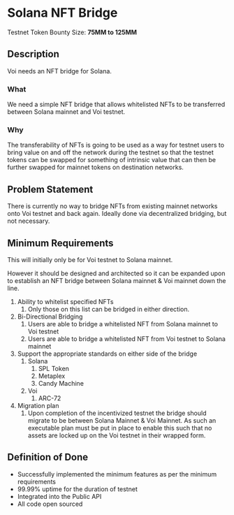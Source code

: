 # Solana NFT Bridge

Testnet Token Bounty Size: **75MM to 125MM**

## Description

Voi needs an NFT bridge for Solana.

### What

We need a simple NFT bridge that allows whitelisted NFTs to be transferred between Solana mainnet and Voi testnet. 

### Why

The transferability of NFTs is going to be used as a way for testnet users to bring value on and off the network during the testnet so that the testnet tokens can be swapped for something of intrinsic value that can then be further swapped for mainnet tokens on destination networks. 

## Problem Statement

There is currently no way to bridge NFTs from existing mainnet networks onto Voi testnet and back again. Ideally done via decentralized bridging, but not necessary.

## Minimum Requirements

This will initially only be for Voi testnet to Solana mainnet. 

However it should be designed and architected so it can be expanded upon to establish an NFT bridge between Solana mainnet & Voi mainnet down the line. 

1. Ability to whitelist specified NFTs
    1. Only those on this list can be bridged in either direction.
2. Bi-Directional Bridging
    1. Users are able to bridge a whitelisted NFT from Solana mainnet to Voi testnet
    2. Users are able to bridge a whitelisted NFT from Voi testnet to Solana mainnet
3. Support the appropriate standards on either side of the bridge
    1. Solana
        1. SPL Token
        2. Metaplex
        3. Candy Machine
    2. Voi
        1. ARC-72
4. Migration plan
    1. Upon completion of the incentivized testnet the bridge should migrate to be between Solana Mainnet & Voi Mainnet. As such an executable plan must be put in place to enable this such that no assets are locked up on the Voi testnet in their wrapped form.

## Definition of Done

- Successfully implemented the minimum features as per the minimum requirements
- 99.99% uptime for the duration of testnet
- Integrated into the Public API
- All code open sourced

